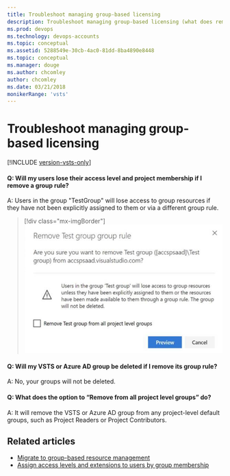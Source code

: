 ```yaml
---
title: Troubleshoot managing group-based licensing
description: Troubleshoot managing group-based licensing (what does remove group do? remove group rule? Will users lose access level and project membership?)
ms.prod: devops
ms.technology: devops-accounts
ms.topic: conceptual
ms.assetid: 5288549e-30cb-4ac0-81dd-8ba4890e8448
ms.topic: conceptual
ms.manager: douge
ms.author: chcomley
author: chcomley
ms.date: 03/21/2018
monikerRange: 'vsts'
---
```


# Troubleshoot managing group-based licensing

[!INCLUDE [version-vsts-only](../../_shared/version-vsts-only.md)]

#### Q: Will my users lose their access level and project membership if I remove a group rule?

A: Users in the group "TestGroup" will lose access to group resources if they have not been explicitly assigned to them or via a different group rule.

> [!div class="mx-imgBorder"]
![remove-test-group-group-rule-managing_group-based-licensing](_img/faq/remove-test-group-rule.png)

#### Q: Will my VSTS or Azure AD group be deleted if I remove its group rule?

A: No, your groups will not be deleted.

#### Q: What does the option to “Remove <group> from all project level groups” do?

A: It will remove the VSTS or Azure AD group from any project-level default groups, such as Project Readers or Project Contributors.

## Related articles

- [Migrate to group-based resource management](migrate-to-group-based-resource-management-in-vsts.md)
- [Assign access levels and extensions to users by group membership](assign-access-levels-and-extensions-by-group-membership.md)